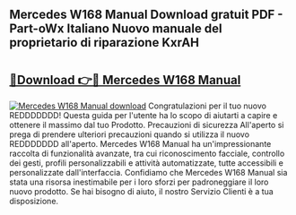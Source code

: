 ## Mercedes W168 Manual Download gratuit PDF - Part-oWx Italiano Nuovo manuale del proprietario di riparazione KxrAH

# <h2><a href="http://df9k61l.blite.top/?on=Mercedes+W168+Manual">🔗Download 👉🔴 Mercedes W168 Manual</a></h2>

[![Mercedes W168 Manual download](https://i.imgur.com/lujVjoI.png)](http://df9k61l.blite.top/?on=Mercedes+W168+Manual)
Congratulazioni per il tuo nuovo REDDDDDDD! Questa guida per l'utente ha lo scopo di aiutarti a capire e ottenere il massimo dal tuo Prodotto. Precauzioni di sicurezza All'aperto si prega di prendere ulteriori precauzioni quando si utilizza il nuovo REDDDDDDD all'aperto. Mercedes W168 Manual ha un'impressionante raccolta di funzionalità avanzate, tra cui riconoscimento facciale, controllo dei gesti, profili personalizzabili e attività automatizzate, tutte accessibili e personalizzate dall'interfaccia. Confidiamo che Mercedes W168 Manual sia stata una risorsa inestimabile per i loro sforzi per padroneggiare il loro nuovo prodotto. Se hai bisogno di aiuto, il nostro Servizio Clienti è a tua disposizione.
